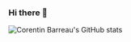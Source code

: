 ### Hi there 👋

<!--
**CorentinB/CorentinB** is a ✨ _special_ ✨ repository because its `README.md` (this file) appears on your GitHub profile.

Here are some ideas to get you started:

- 🔭 I’m currently working on ...
- 🌱 I’m currently learning ...
- 👯 I’m looking to collaborate on ...
- 🤔 I’m looking for help with ...
- 💬 Ask me about ...
- 📫 How to reach me: ...
- 😄 Pronouns: he/him
- ⚡ Fun fact: ...
-->

![Corentin Barreau's GitHub stats](https://github-readme-stats.vercel.app/api?username=CorentinB&count_private=true&show_icons=true&theme=radical)
